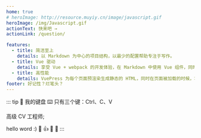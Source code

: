 ```yaml
---
home: true
# heroImage: http://resource.muyiy.cn/image/javascript.gif
heroImage: /img/Javascript.gif
actionText: 快来吧 →
actionLink: /question/

features:
  - title: 简洁至上
    details: 以 Markdown 为中心的项目结构，以最少的配置帮助专注于写作。
  - title: Vue 驱动
    details: 享受 Vue + webpack 的开发体验，在 Markdown 中使用 Vue 组件，同时可以使用 Vue 来开发自定义主题。
  - title: 高性能
    details: VuePress 为每个页面预渲染生成静态的 HTML，同时在页面被加载的时候，将作为 SPA 运行。
footer: 好记性？烂笔头？
---
```


::: tip 🤔
我的键盘 ⌨️ 只有三个键：Ctrl、C、V

高级 CV 工程师;

hello word :) :clap: :+1: :tada: :100:
:::
